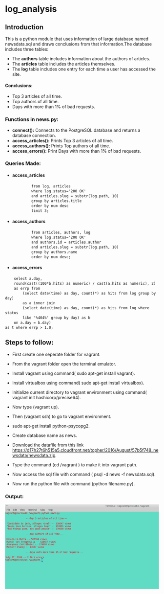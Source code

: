 # log_analysis

## Introduction
This is a python module that uses information of large database named newsdata.sql and draws conclusions from that information.The database includes three tables:
* The **authors** table includes information about the authors of articles.
* The **articles** table includes the articles themselves.
* The **log** table includes one entry for each time a user has accessed the site.

#### Conclusions:
* Top 3 articles of all time.
* Top authors of all time.
* Days with more than 1% of bad requests.

### Functions in news.py:
* **connect():** Connects to the PostgreSQL database and returns a database connection.
* **access_articles():** Prints Top 3 articles of all time.
* **access_authors():** Prints Top authors of all time.
* **access_errors():** Print Days with more than 1% of bad requests.

### Queries Made:
* <h4>access_articles</h4>
```select articles.title, count(*) as num
            from log, articles
            where log.status='200 OK'
            and articles.slug = substr(log.path, 10)
            group by articles.title
            order by num desc
            limit 3;
 ```           
* <h4>access_authors</h4>
```select authors.name, count(*) as num
            from articles, authors, log
            where log.status='200 OK'
            and authors.id = articles.author
            and articles.slug = substr(log.path, 10)
            group by authors.name
            order by num desc;
 ```
* <h4>access_errors</h4>
```select * from (
    select a.day,
    round(cast((100*b.hits) as numeric) / cast(a.hits as numeric), 2)
    as errp from
        (select date(time) as day, count(*) as hits from log group by day)
        as a inner join
        (select date(time) as day, count(*) as hits from log where status
        like '%404%' group by day) as b
    on a.day = b.day)
as t where errp > 1.0;
```
## Steps to follow:

* First create one seperate folder for vagrant.

* From the vagrant folder open the terminal emulator.

* Install vagrant using command( sudo apt-get install vagrant).

* Install virtualbox using command( sudo apt-get install virtualbox).

* Initialize current directory to vagrant environment using command( vagrant init hashicorp/precise64).

* Now type (vagrant up).

* Then (vagrant ssh) to go to vagrant environment.

* sudo apt-get install python-psycopg2.

* Create database name as news.

* Download the datafile from this link https://d17h27t6h515a5.cloudfront.net/topher/2016/August/57b5f748_newsdata/newsdata.zip.

* Type the command (cd /vagrant ) to make it into vagrant path.

* Now access the sql file with command ( psql -d news -f newsdata.sql).

* Now run the python file with command (python filename.py).

### Output:
![log.png](https://github.com/gunturusaikrishna/log_analysis/blob/master/log.png)

```
